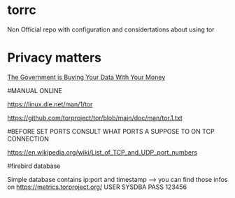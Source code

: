 # torrc
Non Official repo with configuration and considertations about using tor 

# Privacy matters

[The Government is Buying Your Data With Your Money](https://www.youtube.com/watch?v=s5ARJB4gB6g)

#MANUAL ONLINE

https://linux.die.net/man/1/tor

https://github.com/torproject/tor/blob/main/doc/man/tor.1.txt

#BEFORE SET PORTS CONSULT WHAT PORTS A SUPPOSE TO ON TCP CONNECTION 

https://en.wikipedia.org/wiki/List_of_TCP_and_UDP_port_numbers

#firebird database

 Simple database contains ip:port and timestamp --> you can find those infos on https://metrics.torproject.org/ 
 USER SYSDBA PASS 123456

